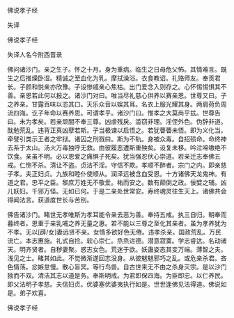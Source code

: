   佛说孝子经  

失译  

佛说孝子经  

失译人名今附西晋录  

佛问诸沙门。亲之生子。怀之十月。身为重病。临生之日母危父怖。其情难言。既生之后推燥卧湿。精诚之至血化为乳。摩拭澡浴。衣食教诏。礼赂师友。奉贡君长。子颜和悦亲亦欣豫。子设惨戚亲心焦枯。出门爱念入则存之。心怀惕惕惧其不善。亲恩若此何以报之。诸沙门对曰。唯当尽礼慈心供养以赛亲恩。世尊又曰。子之养亲。甘露百味以恣其口。天乐众音以娱其耳。名衣上服光耀其身。两肩荷负周流四海。讫子年命以赛养恩。可谓孝乎。诸沙门曰。惟孝之大莫尚乎兹。世尊告曰。未为孝矣。若亲顽闇不奉三尊。凶虐残戾。滥窃非理。淫侄外色。伪辞非道。酖勉荒乱。违背正真凶孽若斯。子当极谏以启悟之。若犹瞢瞢未悟。即为义化当。牵譬引类示王者之牢狱。诸囚之刑戮曰。斯为不轨。身被众毒。自招殒命。命终神去系于太山。汤火万毒独呼无救。由彼履恶遭斯重殃矣。设复未移。吟泣啼嗷绝不饮食。亲虽不明。必以恩爱之痛惧子死矣。犹当强忍伏心崇道。若亲迁志奉佛五戒。仁恻不杀。清让不盗。贞洁不淫。守信不欺。孝顺不醉者。宗门之内。即亲慈子孝。夫正妇贞。九族和睦仆使顺从。润泽远被含血受恩。十方诸佛天龙鬼神。有道之君。忠平之臣。黎庶万姓无不敬爱。祐而安之。数有颠倒之政。佞嬖之辅。凶儿妖妇。千邪万怪。无如已何。于是二亲处世常安。寿终魂灵往生天上。诸佛共会得闻法言。获道度世长与苦别。  

佛告诸沙门。睹世无孝唯斯为孝耳能令亲去恶为善。奉持五戒。执三自归。朝奉而暮终者。恩重于亲乳哺之养无量之惠。若不能以三尊之至化其亲者。虽为孝养犹为不孝。无以[薜/女]妻远贤不亲。女情多欲好色无倦。违孝杀亲。国政荒乱。万民流亡。本志惠施。礼式自捡。软心崇仁。烝烝进德。潜意寂寞。学志睿达。名动诸天。明齐贤者。自秽妻聚。惑志女色。荒迷于欲。妖蛊姿态其变万端。薄智之夫。浅见之士。睹其如此。不觉微渐遂回志没身。从彼魃魅邪巧之乱。或危亲杀君。吝色情荡。忿嫉怠慢。散心盲冥。等行鸟兽。自古世来无不由之杀身灭宗。是以沙门独而不双。清洁其志以道是务。奉斯明戒。为君即保四海。为臣即忠。以仁养民。即父法明子孝慈。夫信妇贞。优婆塞优婆夷执行如是。世世逢佛见法得道。佛说如是。弟子欢喜。  

佛说孝子经  
